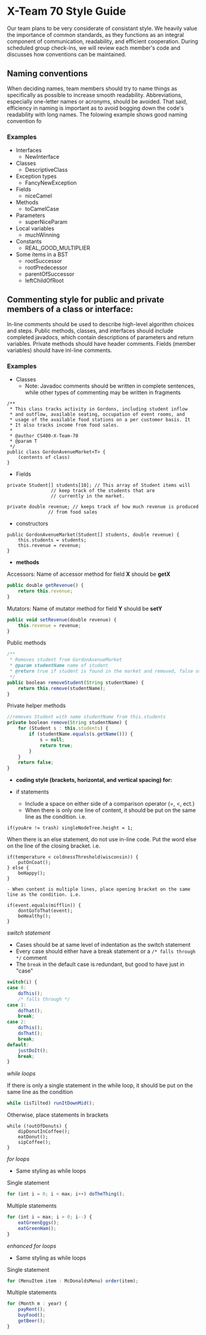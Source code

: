 # X-Team 70 Style Guide

Our team plans to be very considerate of consistant style. We heavily value the importance of common standards, as they functions as an integral component of communication, readability, and efficient cooperation. During scheduled group check-ins, we will review each member's code and discusses how conventions can be maintained.

## Naming conventions

When deciding names, team members should try to name things as specifically as possible to increase smooth readability. Abbreviations, especially one-letter names or acronyms, should be avoided. That said, efficiency in naming is important as to avoid bogging down the code's readability with long names. The folowing example shows good naming convention fo

### Examples
* Interfaces
    - NewInterface
* Classes
    - DescriptiveClass
* Exception types
    - FancyNewException
* Fields
    - niceCamel
* Methods
    - toCamelCase
* Parameters
    - superNiceParam
* Local variables
    - muchWinning
* Constants
    - REAL_GOOD_MULTIPLIER
* Some items in a BST
    * rootSuccessor
    * rootPredecessor
    * parentOfSuccessor 
    * leftChildOfRoot

## Commenting style for public and private members of a class or interface:

In-line comments should be used to describe high-level algorithm choices and steps. Public methods, classes, and interfaces should include completed javadocs, which contain descriptions of parameters and return variables. Private methods should have header comments. Fields (member variables) should have inl-line comments. 

### Examples

  * Classes
    * Note: Javadoc comments should be written in complete sentences, while other types of commenting may be written in fragments

```
/**
 * This class tracks activity in Gordons, including student inflow
 * and outflow, available seating, occupation of event rooms, and
 * usage of the available food stations on a per customer basis. It
 * It also tracks income from food sales.
 *
 * @author CS400-X-Team-70
 * @param T
 */
public class GordonAvenueMarket<T> {
	(contents of class)
}
```
* Fields
```
private Student[] students[10]; // This array of Student items will 
				// keep track of the students that are
				// currently in the market.

private double revenue; // keeps track of how much revenue is produced 
		       // from food sales
```
* constructors
```
public GordonAvenueMarket(Student[] students, double revenue) {
	this.students = students;
	this.revenue = revenue;
}
```
* **methods**

Accessors: Name of accessor method for field **X** should be **getX**
```javascript
public double getRevenue() {
	return this.revenue;
}
```
  Mutators: Name of mutator method for field **Y** should be **setY**
```javascript
public void setRevenue(double revenue) {
	this.revenue = revenue;
}
```
  Public methods
```javascript
/** 
 * Removes student from GordonAvenueMarket
 * @param studentName name of student
 * @return true if student is found in the market and removed, false otherwise
 */
public boolean removeStudent(String studentName) {
	return this.remove(studentName);
}
```
  Private helper methods
```javascript
//removes Student with name studentName from this.students
private boolean remove(String studentName) {
	for (Student s : this.students) {
		if (studentName.equals(s.getName())) {
			s = null;
			return true;
		}
	}
	return false;
}
```
* **coding style (brackets, horizontal, and vertical spacing) for:**

* if statements
  - Include a space on either side of a comparison operator (=, <, ect.)
  - When there is only one line of content, it should be put on the same line as the condition. i.e.
```
if(youAre != trash) singleNodeTree.height = 1;
```
  When there is an else statement, do not use in-line code. Put the word else on the line of the closing bracket. i.e.
```
if(temperature < coldnessThreshold(wisconsin)) {
	putOnCoat();
} else {
	beHappy();
}
```
    - When content is multiple lines, place opening bracket on the same line as the condition. i.e.
```
if(event.equals(mifflin)) {
	dontGoToThat(event);
	beHealthy();
}
```
*switch statement*
  * Cases should be at same level of indentation as the switch statement
  * Every case should either have a break statement or a `/* falls through */` comment
  * The `break` in the default case is redundant, but good to have just in "case"
```javascript
switch(i) {
case 0:
	doThis();
	/* falls through */
case 1:
	doThat();
	break;
case 2:
	doThis();
	doThat();
	break;
default:
	justDoIt();
	break;
}
```
*while loops*

  If there is only a single statement in the while loop, it should be put on the same line as the condition
```javascript
while (isTilted) runItDownMid();
```
  Otherwise, place statements in brackets
```
while (!outOfDonuts) {
	dipDonutInCoffee();
	eatDonut();
	sipCoffee();
}
```	
*for loops*
  * Same styling as while loops
  
  Single statement
```javascript
for (int i = 0; i < max; i++) doTheThing();
```
  Multiple statements
```javascript
for (int i = max; i > 0; i--) {
	eatGreenEggs();
	eatGreenHam();
}
```
*enhanced for loops*
  * Same styling as while loops
  
  Single statement
```javascript
for (MenuItem item : McDonaldsMenu) order(item);
```
  Multiple statements
```javascript
for (Month m : year) {
	payRent();
	buyFood();
	getBeer();
}
```
